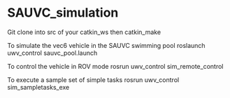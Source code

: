 # SAUVC_simulation
Git clone into src of your catkin_ws then catkin_make

To simulate the vec6 vehicle in the SAUVC swimming pool
roslaunch uwv_control sauvc_pool.launch

To control the vehicle in ROV mode
rosrun uwv_control sim_remote_control

To execute a sample set of simple tasks
rosrun uwv_control sim_sampletasks_exe

